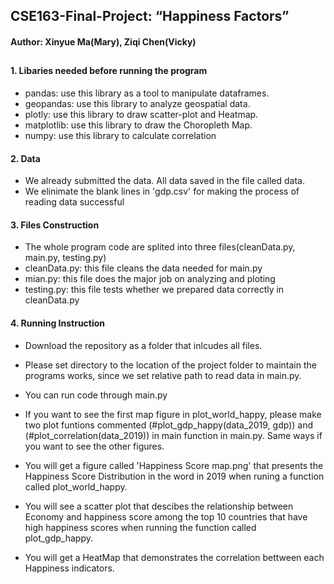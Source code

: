 ## CSE163-Final-Project: “Happiness Factors”
#### Author: Xinyue Ma(Mary), Ziqi Chen(Vicky)
## 
##
#### 1. Libaries needed before running the program
  * pandas: use this library as a tool to manipulate dataframes.
  * geopandas: use this library to analyze geospatial data.
  * plotly: use this library to draw scatter-plot and Heatmap.
  * matplotlib: use this library to draw the Choropleth Map.
  * numpy: use this library to calculate correlation

#### 2. Data
  * We already submitted the data. All data saved in the file called data.
  * We elinimate the blank lines in 'gdp.csv' for making the process of reading data successful

#### 3. Files Construction  
  * The whole program code are splited into three files(cleanData.py, main.py, testing.py)
  * cleanData.py: this file cleans the data needed for main.py
  * mian.py: this file does the major job on analyzing and ploting
  * testing.py: this file tests whether we prepared data correctly in cleanData.py

#### 4. Running Instruction 
  * Download the repository as a folder that inlcudes all files. 
  * Please set directory to the location of the project folder to maintain the programs works, since we set relative path to read data in main.py.
  * You can run code through main.py 
  * If you want to see the first map figure in plot_world_happy, please make  two plot funtions commented (#plot_gdp_happy(data_2019, gdp)) and (#plot_correlation(data_2019)) in main function in main.py. 
Same ways if you want to see the other figures. 


  * You will get a figure called 'Happiness Score map.png' that presents the Happiness Score Distribution in the word in 2019 when runing a function called plot_world_happy.
  * You will see a scatter plot that descibes the relationship between Economy and happiness score among the top 10 countries that have high happiness scores when running the function called plot_gdp_happy.
  * You will get a HeatMap that demonstrates the correlation bettween each Happiness indicators.


  
